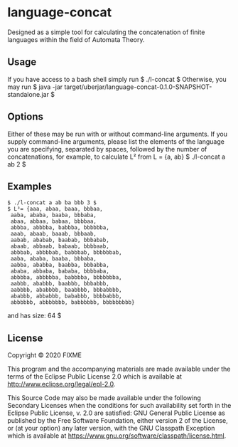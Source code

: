# language-concat

Designed as a simple tool for calculating the concatenation of finite languages within the field of Automata Theory.

## Usage
If you have access to a bash shell simply run
    $ ./l-concat $
Otherwise, you may run
    $ java -jar target/uberjar/language-concat-0.1.0-SNAPSHOT-standalone.jar $

## Options
Either of these may be run with or without command-line arguments. If you supply
command-line arguments, please list the elements of the language you are specifying, separated by spaces, followed by the number of concatenations, for example, to calculate L² from L = {a, ab}
    $ ./l-concat a ab 2 $

## Examples
    $ ./l-concat a ab ba bbb 3 $
    $ L³= {aaa, abaa, baaa, bbbaa,
     aaba, ababa, baaba, bbbaba,
     abaa, abbaa, babaa, bbbbaa,
     abbba, abbbba, babbba, bbbbbba,
     aaab, abaab, baaab, bbbaab,
     aabab, ababab, baabab, bbbabab,
     abaab, abbaab, babaab, bbbbaab,
     abbbab, abbbbab, babbbab, bbbbbbab,
     aaba, ababa, baaba, bbbaba,
     aabba, ababba, baabba, bbbabba,
     ababa, abbaba, bababa, bbbbaba,
     abbbba, abbbbba, babbbba, bbbbbbba,
     aabbb, ababbb, baabbb, bbbabbb,
     aabbbb, ababbbb, baabbbb, bbbabbbb,
     ababbb, abbabbb, bababbb, bbbbabbb,
     abbbbbb, abbbbbbb, babbbbbb, bbbbbbbbb}
 and has size: 64 $

## License

Copyright © 2020 FIXME

This program and the accompanying materials are made available under the
terms of the Eclipse Public License 2.0 which is available at
http://www.eclipse.org/legal/epl-2.0.

This Source Code may also be made available under the following Secondary
Licenses when the conditions for such availability set forth in the Eclipse
Public License, v. 2.0 are satisfied: GNU General Public License as published by
the Free Software Foundation, either version 2 of the License, or (at your
option) any later version, with the GNU Classpath Exception which is available
at https://www.gnu.org/software/classpath/license.html.
